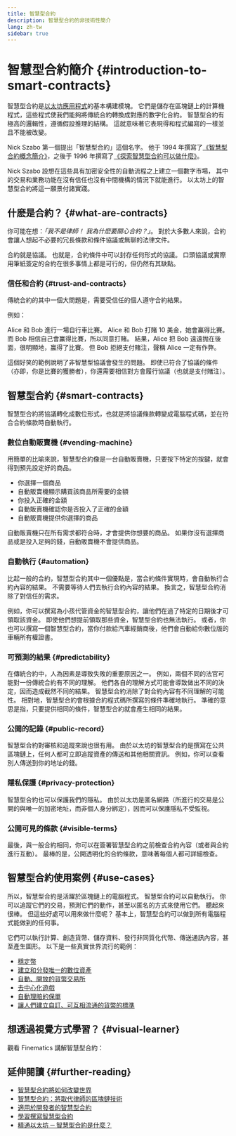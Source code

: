 ```yaml
---
title: 智慧型合約
description: 智慧型合約的非技術性簡介
lang: zh-tw
sidebar: true
---
```


# 智慧型合約簡介 {#introduction-to-smart-contracts}

智慧型合約是[以太坊應用程式](/dapps/)的基本構建模塊。 它們是儲存在區塊鏈上的計算機程式，這些程式使我們能夠將傳統合約轉換成對應的數字化合約。 智慧型合約有極高的邏輯性，遵循假設推理的結構。 這就意味著它表現得和程式編寫的一樣並且不能被改變。

Nick Szabo 第一個提出「智慧型合約」這個名字。 他于 1994 年撰寫了[《智慧型合約概念簡介》](https://www.fon.hum.uva.nl/rob/Courses/InformationInSpeech/CDROM/Literature/LOTwinterschool2006/szabo.best.vwh.net/smart.contracts.html)，之後于 1996 年撰寫了[《探索智慧型合約可以做什麼》](https://www.fon.hum.uva.nl/rob/Courses/InformationInSpeech/CDROM/Literature/LOTwinterschool2006/szabo.best.vwh.net/smart_contracts_2.html)。

Nick Szabo 設想在這些具有加密安全性的自動流程之上建立一個數字市場， 其中的交易和業務功能在沒有信任也沒有中間機構的情況下就能進行。 以太坊上的智慧型合約將這一願景付諸實踐。

## 什麽是合約？ {#what-are-contracts}

你可能在想：_「我不是律師！ 我為什麽要關心合約？」_。 對於大多數人來說，合約會讓人想起不必要的冗長條款和條件協議或無聊的法律文件。

合約就是協議。 也就是，合約條件中可以封存任何形式的協議。 口頭協議或實際用筆紙簽定的合約在很多事情上都是可行的，但仍然有其缺點。

### 信任和合約 {#trust-and-contracts}

傳統合約的其中一個大問題是，需要受信任的個人遵守合約結果。

例如：

Alice 和 Bob 進行一場自行車比賽。 Alice 和 Bob 打賭 10 美金，她會鸁得比賽。 而 Bob 相信自己會鸁得比賽，所以同意打賭。 結果，Alice 把 Bob 遠遠抛在後面，很明顯地，鸁得了比賽。 但 Bob 拒絕支付賭注，聲稱 Alice 一定有作弊。

這個好笑的範例說明了非智慧型協議會發生的問題。 即使已符合了協議的條件（亦即，你是比賽的獲勝者），你還需要相信對方會履行協議（也就是支付賭注）。

## 智慧型合約 {#smart-contracts}

智慧型合約將協議轉化成數位形式，也就是將協議條款轉變成電腦程式碼，並在符合合約條款時自動執行。

### 數位自動販賣機 {#vending-machine}

用簡單的比喻來說，智慧型合約像是一台自動販賣機，只要按下特定的按鍵，就會得到預先設定好的商品。

- 你選擇一個商品
- 自動販賣機顯示購買該商品所需要的金額
- 你投入正確的金額
- 自動販賣機確認你是否投入了正確的金額
- 自動販賣機提供你選擇的商品

自動販賣機只在所有需求都符合時，才會提供你想要的商品。 如果你沒有選擇商品或是投入足夠的錢，自動販賣機不會提供商品。

### 自動執行 {#automation}

比起一般的合約，智慧型合約其中一個優點是，當合約條件實現時，會自動執行合約內容的結果。 不需要等待人們去執行合約內容的結果。 換言之，智慧型合約消除了對信任的需求。

例如，你可以撰寫為小孩代管資金的智慧型合約，讓他們在過了特定的日期後才可領取該資金。 即使他們想提前領取那些資金，智慧型合約也無法執行。 或者，你也可以撰寫一個智慧型合約，當你付款給汽車經銷商後，他們會自動給你數位版的車輛所有權證書。

### 可預測的結果 {#predictability}

在傳統合約中，人為因素是導致失敗的重要原因之一。 例如，兩個不同的法官可能對一份傳統合約有不同的理解。 他們各自的理解方式可能會導致做出不同的決定，因而造成截然不同的結果。 智慧型合約消除了對合約內容有不同理解的可能性。 相對地，智慧型合約會根據合約程式碼所撰寫的條件準確地執行。 準確的意思是指，只要提供相同的條件，智慧型合約就會產生相同的結果。

### 公開的記錄 {#public-record}

智慧型合約對審核和追蹤來說也很有用。 由於以太坊的智慧型合約是撰寫在公共區塊鏈上，任何人都可立即追蹤資產的傳送和其他相關資訊。 例如，你可以查看別人傳送到你的地址的錢。

### 隱私保護 {#privacy-protection}

智慧型合約也可以保護我們的隱私。 由於以太坊是匿名網路（所進行的交易是公開的與唯一的加密地址，而非個人身分綁定），因而可以保護隱私不受監視。

### 公開可見的條款 {#visible-terms}

最後，與一般合約相同，你可以在簽署智慧型合約之前檢查合約內容（或者與合約進行互動）。 最棒的是，公開透明化的合約條款，意味著每個人都可詳細檢查。

## 智慧型合約使用案例 {#use-cases}

所以，智慧型合約是活躍於區塊鏈上的電腦程式。 智慧型合約可以自動執行。 你可以追蹤它們的交易，預測它們的動作，甚至以匿名的方式來使用它們。 聽起來很棒。 但這些好處可以用來做什麼呢？ 基本上，智慧型合約可以做到所有電腦程式能做到的任何事。

它們可以執行計算、創造貨幣、儲存資料、發行非同質化代幣、傳送通訊內容，甚至產生圖形。 以下是一些真實世界流行的範例：

- [穩定幣](/stablecoins/)
- [建立和分發唯一的數位資產](/nft/)
- [自動、開放的貨幣交易所](/get-eth/#dex)
- [去中心化遊戲](/dapps/?category=gaming)
- [自動理賠的保單](https://etherisc.com/)
- [讓人們建立自訂、可互相流通的貨幣的標準](/developers/docs/standards/tokens/)

## 想透過視覺方式學習？ {#visual-learner}

觀看 Finematics 講解智慧型合約：

<YouTube id="pWGLtjG-F5c" />

## 延伸閱讀 {#further-reading}

- [智慧型合約將如何改變世界](https://www.youtube.com/watch?v=pA6CGuXEKtQ)
- [智慧型合約：將取代律師的區塊鏈技術](https://blockgeeks.com/guides/smart-contracts/)
- [適用於開發者的智慧型合約](/developers/docs/smart-contracts/)
- [學習撰寫智慧型合約](/developers/learning-tools/)
- [精通以太坊 ─ 智慧型合約是什麼？](https://github.com/ethereumbook/ethereumbook/blob/develop/07smart-contracts-solidity.asciidoc#what-is-a-smart-contract)
